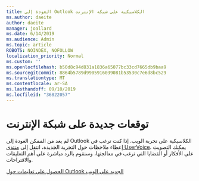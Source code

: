```yaml
---
title: العودة إلى Outlook الكلاسيكية على شبكة الإنترنت
ms.author: daeite
author: daeite
manager: joallard
ms.date: 6/14/2019
ms.audience: Admin
ms.topic: article
ROBOTS: NOINDEX, NOFOLLOW
localization_priority: Normal
ms.custom: ''
ms.openlocfilehash: b50d8c94d831a1836a65077bc33cd7665db9baa9
ms.sourcegitcommit: 8864b5789d9905916039081b53530c7e6d8bc529
ms.translationtype: MT
ms.contentlocale: ar-SA
ms.lasthandoff: 09/10/2019
ms.locfileid: "36822057"
---
```

# <a name="the-new-outlook-on-the-web"></a>توقعات جديدة على شبكة الإنترنت

لم يعد من الممكن العودة إلى Outlook الكلاسيكية على تجربة الويب. إذا كنت ترغب في إعطاء ملاحظات حول التجربة الجديدة، انتقل إلى [منتدى UserVoice](https://go.microsoft.com/fwlink/?linkid=2103182). يمكنك التصويت على الأفكار أو القضايا التي ترغب في معالجتها، وسنقوم بالرد مباشرة على أهم التعليقات والاقتراحات.

[الحصول على تعليمات حول Outlook الجديد على الويب](https://support.office.com/article/017014cd-2ad0-41ab-8473-6bd8c349d4f8)